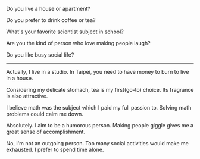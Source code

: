
Do you live a house or apartment?

Do you prefer to drink coffee or tea?

What's your favorite scientist subject in school?

Are you the kind of person who love making people laugh?


Do you like busy social life?

-------------------------

Actually, I live in a studio. In Taipei, you need to have money to burn to live in a house. 

Considering my delicate stomach, tea is my first(go-to) choice. Its fragrance is also attractive.

I believe math was the subject which I paid my full passion to. Solving math problems could calm me down.

Absolutely. I aim to be a humorous person. Making people giggle gives me a great sense of accomplishment.

No, I'm not an outgoing person. Too many social activities would make me exhausted. I prefer to spend time alone.